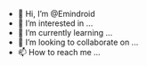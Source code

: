 - 👋 Hi, I’m @Emindroid
- 👀 I’m interested in ...
- 🌱 I’m currently learning ...
- 💞️ I’m looking to collaborate on ...
- 📫 How to reach me ...

<!---
Emindroid/Emindroid is a ✨ special ✨ repository because its `README.md` (this file) appears on your GitHub profile.
You can click the Preview link to take a look at your changes.
--->
